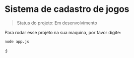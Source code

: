 <h1> Sistema de cadastro de jogos </h1>

> Status do projeto: Em desenvolvimento

Para rodar esse projeto na sua maquina, por favor digite:

```
node app.js

```

:)
